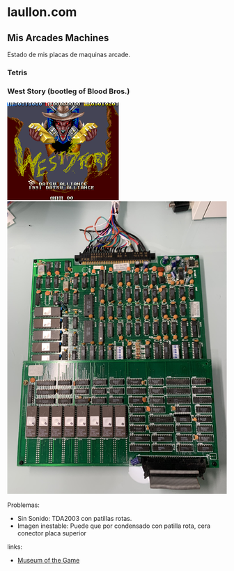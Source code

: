 # laullon.com
## Mis Arcades Machines

Estado de mis placas de maquinas arcade.

### Tetris

### West Story (bootleg of Blood Bros.)
 

![pantalla inicial](weststry/inicio.png)
![pcb](weststry/pcb.jpg)

Problemas:
* Sin Sonido: TDA2003 con patillas rotas.
* Imagen inestable: Puede que por condensado con patilla rota, cera conector placa superior

links: 
* [Museum of the Game](https://www.arcade-museum.com/game_detail.php?game_id=10418)
